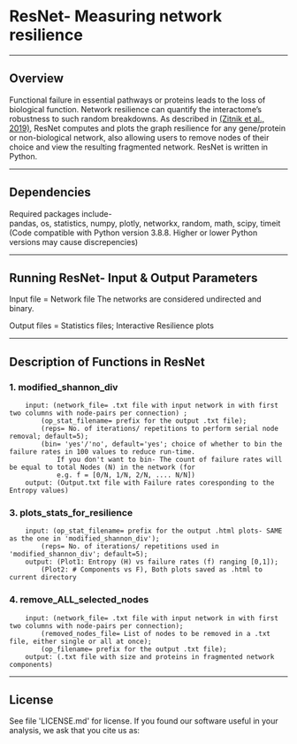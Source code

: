 # ResNet- Measuring network resilience  
---------
Overview
---------
Functional failure in essential pathways or proteins leads to the loss of biological function. Network resilience can quantify the interactome’s robustness to such random breakdowns. As described in [(Zitnik et al., 2019)](https://www.pnas.org/doi/10.1073/pnas.1818013116), ResNet computes and plots the graph resilience for any gene/protein or non-biological network, also allowing users to remove nodes of their choice and view the resulting fragmented network. ResNet is written in Python.       

-------------
Dependencies
-------------
Required packages include-    
pandas, os, statistics, numpy, plotly, networkx, random, math, scipy, timeit  
(Code compatible with Python version 3.8.8. Higher or lower Python versions may cause discrepencies)  


-----------------------
Running ResNet- Input & Output Parameters  
-----------------------
Input file = Network file
The networks are considered undirected and binary.

Output files = Statistics files; Interactive Resilience plots



-------------
Description of Functions in ResNet
-------------

### 1. modified_shannon_div  
        input: (network_file= .txt file with input network in with first two columns with node-pairs per connection) ;  
            (op_stat_filename= prefix for the output .txt file);  
            (reps= No. of iterations/ repetitions to perform serial node removal; default=5);  
            (bin= 'yes'/'no', default='yes'; choice of whether to bin the failure rates in 100 values to reduce run-time.  
                If you don't want to bin- The count of failure rates will be equal to total Nodes (N) in the network (for
                e.g. f = [0/N, 1/N, 2/N, .... N/N])  
        output: (Output.txt file with Failure rates coresponding to the Entropy values)  

### 3. plots_stats_for_resilience  
        input: (op_stat_filename= prefix for the output .html plots- SAME as the one in 'modified_shannon_div');  
            (reps= No. of iterations/ repetitions used in 'modified_shannon_div'; default=5);  
        output: (Plot1: Entropy (H) vs failure rates (f) ranging [0,1]);  
            (Plot2: # Components vs F), Both plots saved as .html to current directory  

### 4. remove_ALL_selected_nodes
        input: (network_file= .txt file with input network in with first two columns with node-pairs per connection);
            (removed_nodes_file= List of nodes to be removed in a .txt file, either single or all at once);
            (op_filename= prefix for the output .txt file);  
        output: (.txt file with size and proteins in fragmented network components)   

-------
License
-------
See file 'LICENSE.md' for license. If you found our software useful in your analysis, we ask that you cite us as:

